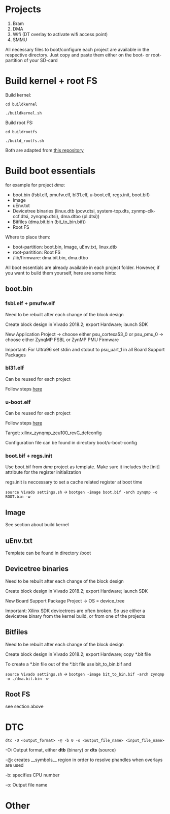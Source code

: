# Projects
1. Bram
2. DMA
3. Wifi (DT overlay to activate wifi access point)
4. SMMU 

All necessary files to boot/configure each project are available in the
respective directory. Just copy and paste them either on the boot- or root-
partition of your SD-card


# Build kernel + root FS
Build kernel: 

`cd buildkernel`

`./buildkernel.sh`

Build root FS:

`cd buildrootfs`

`./build_rootfs.sh`

Both are adapted from [this repository](https://github.com/ikwzm/ZynqMP-FPGA-Linux)

# Build boot essentials

for example for project *dma*:

- boot.bin (fsbl.elf, pmufw.elf, bl31.elf, u-boot.elf, regs.init, boot.bif)
- Image
- uEnv.txt
- Devicetree binaries (linux.dtb (pcw.dtsi, system-top.dts, zynmp-clk-ccf.dtsi, zynqmp.dtsi), 
dma.dtbo (pl.dtsi))
- Bitfiles (dma.bit.bin (bit_to_bin.bif))
- Root FS

Where to place them:

- boot-partition: boot.bin, Image, uEnv.txt, linux.dtb
- root-paritition: Root FS
- /lib/firmware: dma.bit.bin, dma.dtbo

All boot essentials are already available in each project folder. 
However, if you want to build them yourself, here are some hints:

## boot.bin

### fsbl.elf + pmufw.elf

Need to be rebuilt after each change of the block design

Create block design in Vivado 2018.2; export Hardware; launch SDK

New Application Project -> choose either psu_cortexa53_0 or psu_pmu_0 -> 
choose either ZynqMP FSBL or ZynMP PMU Firmware

Important: For Ultra96 set stdin and stdout to psu_uart_1 in all Board Support Packages

### bl31.elf

Can be reused for each project

Follow steps [here](http://www.wiki.xilinx.com/Build+ARM+Trusted+Firmware+%28ATF%29)

### u-boot.elf

Can be reused for each project

Follow steps [here]( http://www.wiki.xilinx.com/Build%20U-Boot)

Target: xilinx_zynqmp_zcu100_revC_defconfig

Configuration file can be found in directory boot/u-boot-config

### boot.bif + regs.init

Use boot.bif from *dma* project as template. Make sure it includes the [init] attribute 
for the register initialization

regs.init is neccessary to set a cache related register at boot time

`source Vivado settings.sh` -> `bootgen -image boot.bif -arch zynqmp -o BOOT.bin -w`


## Image

See section about build kernel

## uEnv.txt

Template can be found in directory /boot

## Devicetree binaries

Need to be rebuilt after each change of the block design

Create block design in Vivado 2018.2; export Hardware; launch SDK

New Board Support Package Project -> OS = device_tree

Important: Xilinx SDK devicetrees are often broken. So use either a devicetree 
binary from the kernel build, or from one of the projects


## Bitfiles

Need to be rebuilt after each change of the block design

Create block design in Vivado 2018.2; export Hardware; copy *.bit file

To create a *.bin file out of the *.bit file use bit_to_bin.bif and

`source Vivado settings.sh` -> `bootgen -image bit_to_bin.bif -arch zynqmp -o ./dma.bit.bin -w`


## Root FS

see section above

# DTC
`dtc -O <output_format> -@ -b 0 -o <output_file_name> <input_file_name>`

-O: Output format, either **dtb** (binary) or **dts** (source)

-@: creates \_\_symbols\_\_ region in order to resolve phandles when overlays are used

-b: specifies CPU number

-o: Output file name


# Other


